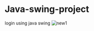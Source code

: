 # Java-swing-project
login using java swing
![new1](https://github.com/Priyam-Chowdhury/Java-swing-project/assets/107746625/f597fdf7-6c33-4039-bae4-a2e8ba2cdb5c)

